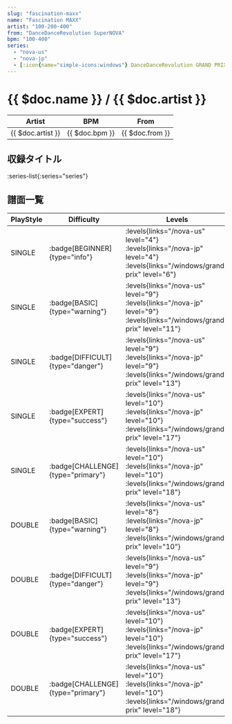 ```yaml
---
slug: "fascination-maxx"
name: "Fascination MAXX"
artist: "100-200-400"
from: "DanceDanceRevolution SuperNOVA"
bpm: "100-400"
series:
  - "nova-us"
  - "nova-jp"
  - [:icon{name="simple-icons:windows"} DanceDanceRevolution GRAND PRIX (グランプリプレー)](/windows/grand-prix)
---
```


# {{ $doc.name }} / {{ $doc.artist }}

|Artist|BPM|From|
|------|---|----|
|{{ $doc.artist }}|{{ $doc.bpm }}|{{ $doc.from }}|

## 収録タイトル

:series-list{:series="series"}

## 譜面一覧

|PlayStyle|Difficulty|Levels|Notes|Movie|
|---------|----------|------|-----|-----|
|SINGLE| :badge[BEGINNER]{type="info"}| :levels{links="/nova-us" level="4"} :levels{links="/nova-jp" level="4"}  :levels{links="/windows/grand-prix" level="6"}|101/0||
|SINGLE| :badge[BASIC]{type="warning"}| :levels{links="/nova-us" level="9"} :levels{links="/nova-jp" level="9"}  :levels{links="/windows/grand-prix" level="11"}|272/9||
|SINGLE| :badge[DIFFICULT]{type="danger"}| :levels{links="/nova-us" level="9"} :levels{links="/nova-jp" level="9"}  :levels{links="/windows/grand-prix" level="13"}|397/7||
|SINGLE| :badge[EXPERT]{type="success"}| :levels{links="/nova-us" level="10"} :levels{links="/nova-jp" level="10"}  :levels{links="/windows/grand-prix" level="17"}|640/4||
|SINGLE| :badge[CHALLENGE]{type="primary"}| :levels{links="/nova-us" level="10"} :levels{links="/nova-jp" level="10"}  :levels{links="/windows/grand-prix" level="18"}|670/16||
|DOUBLE| :badge[BASIC]{type="warning"}| :levels{links="/nova-us" level="8"} :levels{links="/nova-jp" level="8"}  :levels{links="/windows/grand-prix" level="10"}|264/12||
|DOUBLE| :badge[DIFFICULT]{type="danger"}| :levels{links="/nova-us" level="9"} :levels{links="/nova-jp" level="9"}  :levels{links="/windows/grand-prix" level="13"}|380/3||
|DOUBLE| :badge[EXPERT]{type="success"}| :levels{links="/nova-us" level="10"} :levels{links="/nova-jp" level="10"}  :levels{links="/windows/grand-prix" level="17"}|628/3||
|DOUBLE| :badge[CHALLENGE]{type="primary"}| :levels{links="/nova-us" level="10"} :levels{links="/nova-jp" level="10"}  :levels{links="/windows/grand-prix" level="18"}|654/3||
